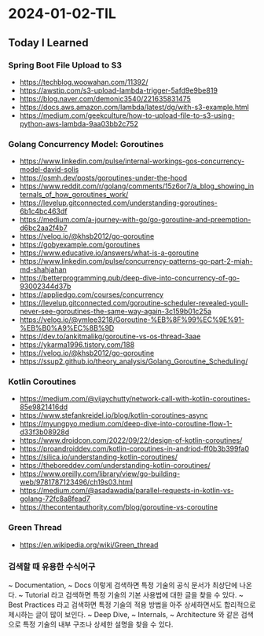 # 2024-01-02-TIL

## Today I Learned

### Spring Boot File Upload to S3

- https://techblog.woowahan.com/11392/
- https://awstip.com/s3-upload-lambda-trigger-5afd9e9be819
- https://blog.naver.com/demonic3540/221635831475
- https://docs.aws.amazon.com/lambda/latest/dg/with-s3-example.html
- https://medium.com/geekculture/how-to-upload-file-to-s3-using-python-aws-lambda-9aa03bb2c752

### Golang Concurrency Model: Goroutines

- https://www.linkedin.com/pulse/internal-workings-gos-concurrency-model-david-solis
- https://osmh.dev/posts/goroutines-under-the-hood
- https://www.reddit.com/r/golang/comments/15z6or7/a_blog_showing_internals_of_how_goroutines_work/
- https://levelup.gitconnected.com/understanding-goroutines-6b1c4bc463df
- https://medium.com/a-journey-with-go/go-goroutine-and-preemption-d6bc2aa2f4b7
- https://velog.io/@khsb2012/go-goroutine
- https://gobyexample.com/goroutines
- https://www.educative.io/answers/what-is-a-goroutine
- https://www.linkedin.com/pulse/concurrency-patterns-go-part-2-miah-md-shahjahan
- https://betterprogramming.pub/deep-dive-into-concurrency-of-go-93002344d37b
- https://appliedgo.com/courses/concurrency
- https://levelup.gitconnected.com/goroutine-scheduler-revealed-youll-never-see-goroutines-the-same-way-again-3c159b01c25a
- https://velog.io/@ymlee3218/Goroutine-%EB%8F%99%EC%9E%91-%EB%B0%A9%EC%8B%9D
- https://dev.to/ankitmalikg/goroutine-vs-os-thread-3aae
- https://ykarma1996.tistory.com/188
- https://velog.io/@khsb2012/go-goroutine
- https://ssup2.github.io/theory_analysis/Golang_Goroutine_Scheduling/

### Kotlin Coroutines

- https://medium.com/@vijaychutty/network-call-with-kotlin-coroutines-85e9821416dd
- https://www.stefankreidel.io/blog/kotlin-coroutines-async
- https://myungpyo.medium.com/deep-dive-into-coroutine-flow-1-d33f3b08928d
- https://www.droidcon.com/2022/09/22/design-of-kotlin-coroutines/
- https://proandroiddev.com/kotlin-coroutines-in-andriod-ff0b3b399fa0
- https://silica.io/understanding-kotlin-coroutines/
- https://theboreddev.com/understanding-kotlin-coroutines/
- https://www.oreilly.com/library/view/go-building-web/9781787123496/ch19s03.html
- https://medium.com/@asadawadia/parallel-requests-in-kotlin-vs-golang-72fc8a8fead7
- https://thecontentauthority.com/blog/goroutine-vs-coroutine

### Green Thread

- https://en.wikipedia.org/wiki/Green_thread

### 검색할 때 유용한 수식어구

~ Documentation, ~ Docs 이렇게 검색하면 특정 기술의 공식 문서가 최상단에 나온다.
~ Tutorial 라고 검색하면 특정 기술의 기본 사용법에 대한 글을 찾을 수 있다.
~ Best Practices 라고 검색하면 특정 기술의 적용 방법을 아주 상세하면서도 합리적으로 제시하는 글이 많이 보인다.
~ Deep Dive, ~ Internals, ~ Architecture 와 같은 검색으로 특정 기술의 내부 구조나 상세한 설명을 찾을 수 있다.

